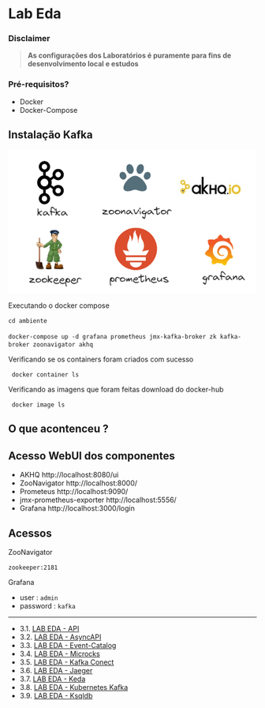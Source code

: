 # Lab Eda


### Disclaimer
> **As configurações dos Laboratórios é puramente para fins de desenvolvimento local e estudos**


### Pré-requisitos?
* Docker
* Docker-Compose



## Instalação Kafka 

![Cluster Mongo db](../content/ambiente.png)

Executando o docker compose

```
cd ambiente

docker-compose up -d grafana prometheus jmx-kafka-broker zk kafka-broker zoonavigator akhq

```

Verificando se os containers foram criados com sucesso

```
 docker container ls
```
Verificando as imagens que foram feitas download do docker-hub
```
 docker image ls
```

## O que acontenceu ?


## Acesso WebUI dos componentes


* AKHQ http://localhost:8080/ui
* ZooNavigator http://localhost:8000/
* Prometeus http://localhost:9090/
* jmx-prometheus-exporter http://localhost:5556/
* Grafana http://localhost:3000/login

## Acessos

ZooNavigator

```
zookeeper:2181
```

Grafana

* user : `admin`
* password : `kafka`

---

* 3.1. [LAB EDA - API](kafka-net/README.md)
* 3.2. [LAB EDA - AsyncAPI](asyncAPI/README.md)
* 3.3. [LAB EDA - Event-Catalog](event-catalog//README.md)
* 3.4. [LAB EDA - Microcks](microcks/README.md)
* 3.5. [LAB EDA - Kafka Conect](kafka-conect/README.md)
* 3.6. [LAB EDA - Jaeger](jaeger/README.md)
* 3.7. [LAB EDA - Keda](keda/README.md)
* 3.8. [LAB EDA - Kubernetes Kafka](kubernetes-kafka/README.md)
* 3.9. [LAB EDA - Ksqldb](ksqldb/README.md)